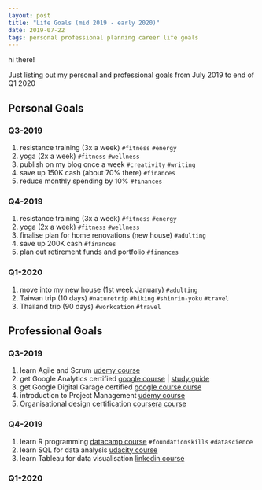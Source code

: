 ```yaml
---
layout: post
title: "Life Goals (mid 2019 - early 2020)"
date: 2019-07-22
tags: personal professional planning career life goals
---
```


hi there! 

Just listing out my personal and professional goals from July 2019 to end of Q1 2020

## Personal Goals
### Q3-2019
1. resistance training (3x a week) `#fitness` `#energy`
2. yoga (2x a week) `#fitness` `#wellness`
3. publish on my blog once a week `#creativity` `#writing`
4. save up 150K cash (about 70% there) `#finances`
5. reduce monthly spending by 10% `#finances`
 
### Q4-2019
1. resistance training (3x a week) `#fitness` `#energy`
2. yoga (2x a week) `#fitness` `#wellness`
3. finalise plan for home renovations (new house) `#adulting`
4. save up 200K cash `#finances`
5. plan out retirement funds and portfolio `#finances`

### Q1-2020
1. move into my new house (1st week January) `#adulting` 
2. Taiwan trip (10 days) `#naturetrip` `#hiking` `#shinrin-yoku` `#travel`
3. Thailand trip (90 days) `#workcation` `#travel`


## Professional Goals

### Q3-2019
1. learn Agile and Scrum [udemy course](https://www.udemy.com/agile-with-scrum-from-beginner-to-advanced-project-management-agile/)
2. get Google Analytics certified [google course](https://analytics.google.com/analytics/academy/) | [study guide](https://www.optimizesmart.com/prepare-gaiq-test-tips-veteran/)
3. get Google Digital Garage certified [google course ourse](https://learndigital.withgoogle.com/digitalgarage/courses)
4. introduction to Project Management [udemy course](https://www.udemy.com/project-management)
5. Organisational design certification [coursera course](https://www.coursera.org/learn/organisational-design-know-your-organisation)



### Q4-2019

 1. learn R programming [datacamp course](https://www.datacamp.com/courses/free-introduction-to-r) `#foundationskills` `#datascience`
 2. learn SQL for data analysis [udacity course](https://www.udacity.com/course/sql-for-data-analysis--ud198)
 3. learn Tableau for data visualisation [linkedin course](https://www.linkedin.com/learning/tableau-essential-training-2)

### Q1-2020


